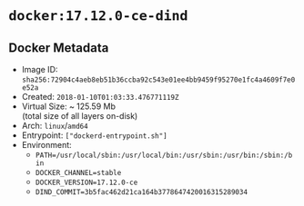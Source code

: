 # `docker:17.12.0-ce-dind`

## Docker Metadata

- Image ID: `sha256:72904c4aeb8eb51b36ccba92c543e01ee4bb9459f95270e1fc4a4609f7e0e52a`
- Created: `2018-01-10T01:03:33.476771119Z`
- Virtual Size: ~ 125.59 Mb  
  (total size of all layers on-disk)
- Arch: `linux`/`amd64`
- Entrypoint: `["dockerd-entrypoint.sh"]`
- Environment:
  - `PATH=/usr/local/sbin:/usr/local/bin:/usr/sbin:/usr/bin:/sbin:/bin`
  - `DOCKER_CHANNEL=stable`
  - `DOCKER_VERSION=17.12.0-ce`
  - `DIND_COMMIT=3b5fac462d21ca164b3778647420016315289034`
